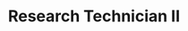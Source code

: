 ---
layout: person
name: "Teagan McMahon"
image: "https://research.fredhutch.org/content/stripe/bloom/en/members/_jcr_content/par/labmember_1073168384/image.img.png/1691518315475.png"
title: "Research Technician II"
category: "Staff"
links:
  - link: "https://github.com/tmcmaho"
    icon: "github"
---